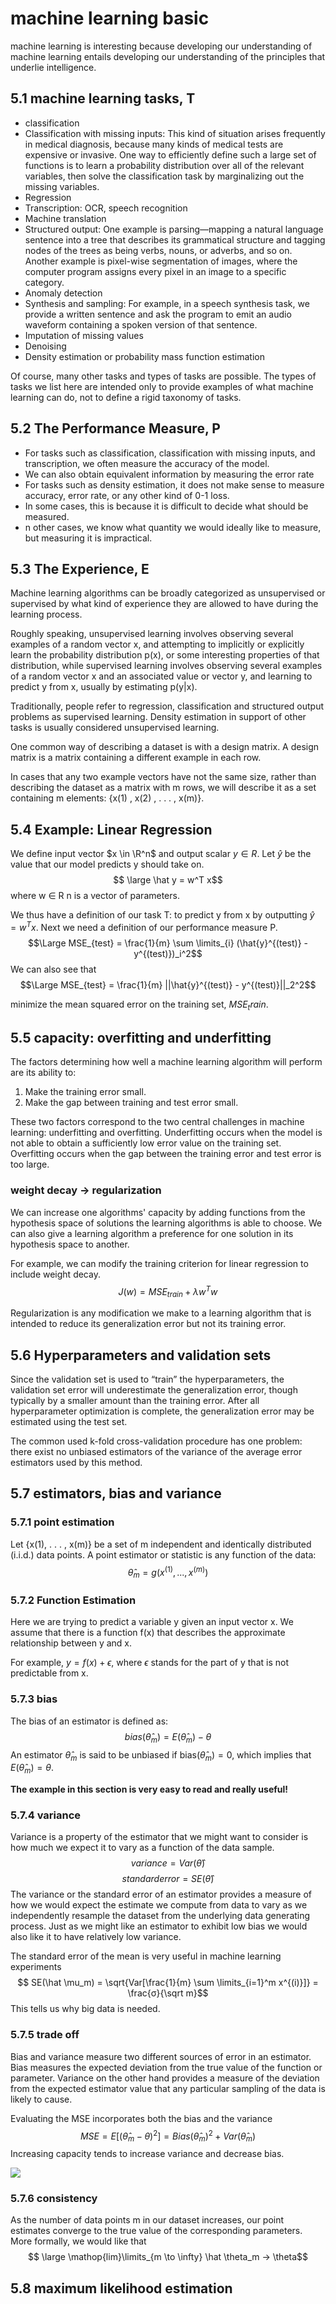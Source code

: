 # machine learning basic
machine learning is interesting because developing our understanding of machine learning entails developing our understanding of the principles that underlie intelligence.

## 5.1 machine learning tasks, T
+ classification
+ Classification with missing inputs: This kind of situation arises frequently in medical diagnosis, because many kinds of medical tests are expensive or invasive. One way to efficiently define such a large set of functions is to learn a probability distribution over all of the relevant variables, then solve the classification task by marginalizing out the missing variables.
+ Regression
+ Transcription: OCR, speech recognition
+ Machine translation
+ Structured output: One example is parsing—mapping a natural language sentence into a tree that describes its grammatical structure and tagging nodes of the trees as being verbs, nouns, or adverbs, and so on. Another example is pixel-wise segmentation of images, where the computer program assigns every pixel in an image to a specific category.
+ Anomaly detection
+ Synthesis and sampling: For example, in a speech synthesis task, we provide a written sentence and ask the program to emit an audio waveform containing a spoken version of that sentence.
+ Imputation of missing values
+ Denoising
+ Density estimation or probability mass function estimation

Of course, many other tasks and types of tasks are possible. The types of tasks we list here are intended only to provide examples of what machine learning can do, not to define a rigid taxonomy of tasks.

## 5.2 The Performance Measure, P
+ For tasks such as classification, classification with missing inputs, and transcription, we often measure the accuracy of the model.
+ We can also obtain equivalent information by measuring the error rate
+ For tasks such as density estimation, it does not make sense to measure accuracy, error rate, or any other kind of 0-1 loss.
+ In some cases, this is because it is difficult to decide what should be measured.
+ n other cases, we know what quantity we would ideally like to measure, but measuring it is impractical.

## 5.3 The Experience, E
Machine learning algorithms can be broadly categorized as unsupervised or supervised by what kind of experience they are allowed to have during the learning process.

Roughly speaking, unsupervised learning involves observing several examples of a random vector x, and attempting to implicitly or explicitly learn the probability distribution p(x), or some interesting properties of that distribution, while supervised learning involves observing several examples of a random vector x and an associated value or vector y, and learning to predict y from x, usually by estimating p(y|x).

Traditionally, people refer to regression, classification and structured output problems as supervised learning. Density estimation in support of other tasks is usually considered unsupervised learning.

One common way of describing a dataset is with a design matrix. A design matrix is a matrix containing a different example in each row.

In cases that any two example vectors have not the same size, rather than describing the dataset as a matrix with m rows, we will describe it as a set containing m elements: {x(1) , x(2) , . . . , x(m)}. 

## 5.4 Example: Linear Regression
We define input vector $x \in \R^n$ and output scalar $y \in R$. Let $\hat y$ be the value that our model predicts y should take on. 
$$ \large \hat y = w^T x$$
where w ∈ R n is a vector of parameters.

We thus have a definition of our task T: to predict y from x by outputting $ŷ = w^T x$. Next we need a definition of our performance measure P.
$$\Large MSE_{test} = \frac{1}{m} \sum \limits_{i} (\hat{y}^{(test)} - y^{(test)})_i^2$$
We can also see that
$$\Large MSE_{test} = \frac{1}{m} ||\hat{y}^{(test)} - y^{(test)}||_2^2$$

minimize the mean squared error on the training set, $MSE_train$.

## 5.5 capacity: overfitting and underfitting
The factors determining how well a machine learning algorithm will perform are its ability to:
1. Make the training error small.
2. Make the gap between training and test error small.

These two factors correspond to the two central challenges in machine learning: underfitting and overfitting. Underfitting occurs when the model is not able to obtain a sufficiently low error value on the training set. Overfitting occurs when the gap between the training error and test error is too large.

### weight decay -> regularization
We can increase one algorithms' capacity by adding functions from the hypothesis space of solutions the learning algorithms is able to choose. We can also give a learning algorithm a preference for one solution in its hypothesis space to another.

For example, we can modify the training criterion for linear regression to include weight decay.
$$ J(w) = MSE_{train} + \lambda w^T w$$

Regularization is any modification we make to a learning algorithm that is intended to reduce its generalization error but not its training error.

## 5.6 Hyperparameters and validation sets
Since the validation set is used to “train” the hyperparameters, the validation set error will underestimate the generalization error, though typically by a smaller amount than the training error. After all hyperparameter optimization is complete, the generalization error may be estimated using the test set.

The common used k-fold cross-validation procedure has one problem: there exist no unbiased estimators of the variance of the average error estimators used by this method.


## 5.7 estimators, bias and variance

### 5.7.1 point estimation
Let {x(1), . . . , x(m)} be a set of m independent and identically distributed (i.i.d.) data points. A point estimator or statistic is any function of the data:
$$ \hat θ_m = g(x^{(1)}, ...,x^{(m)})$$

### 5.7.2 Function Estimation
Here we are trying to predict a variable y given an input vector x. We assume that there is a function f(x) that describes the approximate relationship between y and x.

For example, $y = f(x) + \epsilon$, where $\epsilon$ stands for the part of y that is not predictable from x.

### 5.7.3 bias
The bias of an estimator is defined as:
$$ bias(\hat θ_m) = E(\hat θ_m) - θ$$
An estimator $\hat θ_m$ is said to be unbiased if bias($\hat θ_m) = 0$, which implies that $E(\hat θ_m) = θ$.

**The example in this section is very easy to read and really useful!**

### 5.7.4 variance
Variance is a property of the estimator that we might want to consider is how much we expect it to vary as a function of the data sample.
$$ variance = Var(\hat \theta)$$
$$ standard error = SE(\hat \theta) $$
The variance or the standard error of an estimator provides a measure of how we would expect the estimate we compute from data to vary as we independently resample the dataset from the underlying data generating process. Just as we might like an estimator to exhibit low bias we would also like it to have relatively low variance.

The standard error of the mean is very useful in machine learning experiments
$$ SE(\hat \mu_m) = \sqrt{Var[\frac{1}{m} \sum \limits_{i=1}^m x^{(i)}]} = \frac{σ}{\sqrt m}$$
This tells us why big data is needed.

### 5.7.5 trade off
Bias and variance measure two different sources of error in an estimator. Bias measures the expected deviation from the true value of the function or parameter. Variance on the other hand provides a measure of the deviation from the expected estimator value that any particular sampling of the data is likely to cause. 

Evaluating the MSE incorporates both the bias and the variance
$$ MSE = E[(\hat \theta_m - \theta)^2] = Bias(\hat \theta_m)^2 + Var(\hat \theta_m)$$
Increasing capacity tends to increase variance and decrease bias.

![](./graphs/capacity-bias-variance.png)

### 5.7.6 consistency
As the number of data points m in our dataset increases, our point estimates converge to the true value of the corresponding parameters. More formally, we would like that
$$ \large \mathop{lim}\limits_{m \to \infty} \hat \theta_m → \theta$$

## 5.8 maximum likelihood estimation
